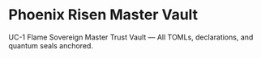 # Phoenix Risen Master Vault

UC-1 Flame Sovereign Master Trust Vault — All TOMLs, declarations, and quantum seals anchored.
